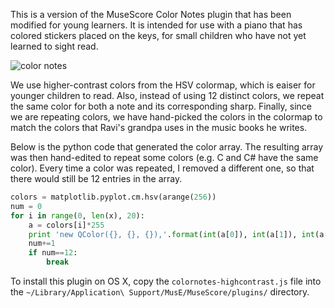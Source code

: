 This is a version of the MuseScore Color Notes plugin that has been
modified for young learners. It is intended for use with a piano that has
colored stickers placed on the keys, for small children who have not yet
learned to sight read.

![color notes](https://raw.github.com/rajbot/musescore_color_notes_high_contrast/master/colornotes.png)

We use higher-contrast colors from the HSV colormap, which is eaiser
for younger children to read. Also, instead of using 12 distinct colors,
we repeat the same color for both a note and its corresponding sharp.
Finally, since we are repeating colors, we have hand-picked the colors
in the colormap to match the colors that Ravi's grandpa uses in the
music books he writes.

Below is the python code that generated the color array. The resulting
array was then hand-edited to repeat some colors (e.g. C and C# have the
same color). Every time a color was repeated, I removed a different one,
so that there would still be 12 entries in the array.

```python
colors = matplotlib.pyplot.cm.hsv(arange(256))
num = 0
for i in range(0, len(x), 20):
    a = colors[i]*255
    print 'new QColor({}, {}, {}),'.format(int(a[0]), int(a[1]), int(a[2]))
    num+=1
    if num==12:
        break
```

To install this plugin on OS X, copy the `colornotes-highcontrast.js` file into the
`~/Library/Application\ Support/MusE/MuseScore/plugins/` directory.
